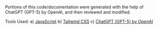 Portions of this code/documentation were generated with the help of
ChatGPT (GPT-5) by OpenAI, and then reviewed and modified.

Tools Used:
  a) [JavaScript](https://developer.mozilla.org/en-US/docs/Web/JavaScript) 
  b) [Tailwind CSS](https://tailwindcss.com/)
  c) [ChatGPT (GPT-5) by OpenAI](https://openai.com/)
